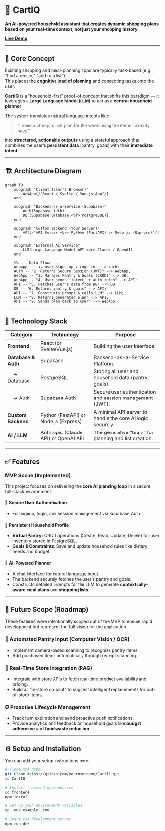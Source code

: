 # 🛒 CartIQ

**An AI-powered household assistant that creates dynamic shopping plans based on your real-time context, not just your shopping history.**

[**Live Demo**](#) <!-- Add your Vercel/Netlify deployment link here -->


---

## 🧠 Core Concept

Existing shopping and meal-planning apps are typically task-based (e.g., “find a recipe,” “add to a list”).  
This places the **cognitive load of planning** and connecting tasks onto the user.

**CartIQ** is a “household-first” proof-of-concept that shifts this paradigm — it leverages a **Large Language Model (LLM)** to act as a **central household planner**.  

The system translates natural language intents like:  
> “I need a cheap, quick plan for the week using the items I already have.”  

into **structured, actionable outputs** using a stateful approach that combines the user’s **persistent data** (pantry, goals) with their **immediate intent**.

---

## 🏗️ Architecture Diagram

```mermaid
graph TD;
    subgraph "Client (User's Browser)"
        WebApp[/"React / Svelte / Vue.js App"/]
    end

    subgraph "Backend-as-a-Service (Supabase)"
        Auth(Supabase Auth)
        DB[(Supabase Database <br> PostgreSQL)]
    end

    subgraph "Custom Backend (Your Server)"
        API[/"API Server <br> Python (FastAPI) or Node.js (Express)"/]
    end

    subgraph "External AI Service"
        LLM(Large Language Model API <br> Claude / OpenAI)
    end

    %% --- Data Flows ---
    WebApp -- "1. User Signs Up / Logs In" --> Auth;
    Auth -- "2. Returns Secure Session (JWT)" --> WebApp;
    WebApp -- "3. Manages Pantry & Goals (CRUD)" --> DB;
    WebApp -- "4. User sends 'intent' + auth token" --> API;
    API -- "5. Fetches user's data from DB" --> DB;
    DB -- "6. Returns pantry & goals" --> API;
    API -- "7. Constructs prompt & calls LLM" --> LLM;
    LLM -- "8. Returns generated plan" --> API;
    API -- "9. Sends plan back to user" --> WebApp;
```

---

## 🧩 Technology Stack

| **Category** | **Technology** | **Purpose** |
|---------------|----------------|--------------|
| **Frontend** | React (or Svelte/Vue.js) | Building the user interface. |
| **Database & Auth** | Supabase | Backend-as-a-Service Platform. |
| &nbsp;&nbsp;&nbsp;&nbsp;→ Database | PostgreSQL | Storing all user and household data (pantry, goals). |
| &nbsp;&nbsp;&nbsp;&nbsp;→ Auth | Supabase Auth | Secure user authentication and session management (JWT). |
| **Custom Backend** | Python (FastAPI) or Node.js (Express) | A minimal API server to handle the core AI logic securely. |
| **AI / LLM** | Anthropic (Claude API) or OpenAI API | The generative “brain” for planning and list creation. |

---

## ✅ Features

### **MVP Scope (Implemented)**

This project focuses on delivering the **core AI planning loop** in a secure, full-stack environment.

#### 🔐 Secure User Authentication
- Full signup, login, and session management via Supabase Auth.

#### 🏡 Persistent Household Profile
- **Virtual Pantry:** CRUD operations (Create, Read, Update, Delete) for user inventory stored in PostgreSQL.  
- **Goals & Constraints:** Save and update household rules like dietary needs and budget.

#### 🤖 AI-Powered Planner
- A chat interface for natural language input.
- The backend securely fetches the user’s pantry and goals.
- Constructs detailed prompts for the LLM to generate **contextually-aware meal plans** and **shopping lists**.

---

## 🚀 Future Scope (Roadmap)

These features were intentionally scoped out of the MVP to ensure rapid development but represent the full vision for the application.

### 📸 Automated Pantry Input (Computer Vision / OCR)
- Implement camera-based scanning to recognize pantry items.
- Add purchased items automatically through receipt scanning.

### 🏬 Real-Time Store Integration (RAG)
- Integrate with store APIs to fetch real-time product availability and pricing.
- Build an “in-store co-pilot” to suggest intelligent replacements for out-of-stock items.

### ⏰ Proactive Lifecycle Management
- Track item expiration and send proactive push notifications.
- Provide analytics and feedback on household goals like **budget adherence** and **food waste reduction**.

---

## ⚙️ Setup and Installation

You can add your setup instructions here:

```bash
# Clone the repo
git clone https://github.com/yourusername/CartIQ.git
cd CartIQ

# Install frontend dependencies
cd frontend
npm install

# Set up your environment variables
cp .env.example .env

# Start the development server
npm run dev
